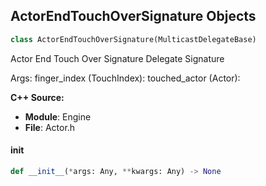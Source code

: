 ## ActorEndTouchOverSignature Objects

```python
class ActorEndTouchOverSignature(MulticastDelegateBase)
```

Actor End Touch Over Signature  Delegate Signature

Args:
    finger_index (TouchIndex): 
    touched_actor (Actor):

**C++ Source:**

- **Module**: Engine
- **File**: Actor.h

<a id="unreal.ActorEndTouchOverSignature.__init__"></a>

#### __init__

```python
def __init__(*args: Any, **kwargs: Any) -> None
```

<a id="unreal.ActorHitSignature"></a>